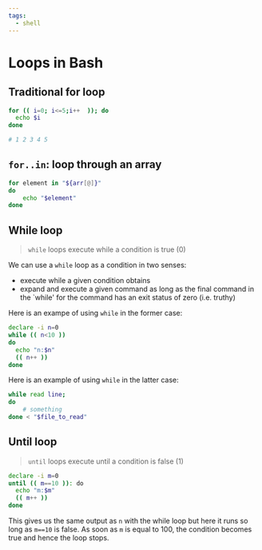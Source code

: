 ```yaml
---
tags:
  - shell
---
```


# Loops in Bash

## Traditional for loop

```bash
for (( i=0; i<=5;i++  )); do
  echo $i
done

# 1 2 3 4 5
```

## `for..in`: loop through an array

```bash
for element in "${arr[@]}"
do
    echo "$element"
done
```

## While loop

> `while` loops execute while a condition is true (0)

We can use a `while` loop as a condition in two senses:

- execute while a given condition obtains
- expand and execute a given command as long as the final command in the `while'
  for the command has an exit status of zero (i.e. truthy)

Here is an exampe of using `while` in the former case:

```sh
declare -i n=0
while (( n<10 ))
do
  echo "n:$n"
  (( n++ ))
done
```

Here is an example of using `while` in the latter case:

```sh
while read line;
do
    # something
done < "$file_to_read"
```

## Until loop

> `until` loops execute until a condition is false (1)

```sh
declare -i m=0
until (( m==10 )): do
  echo "m:$m"
  (( m++ ))
done
```

This gives us the same output as `n` with the while loop but here it runs so
long as `m==10` is false. As soon as `m` is equal to 100, the condition becomes
true and hence the loop stops.
